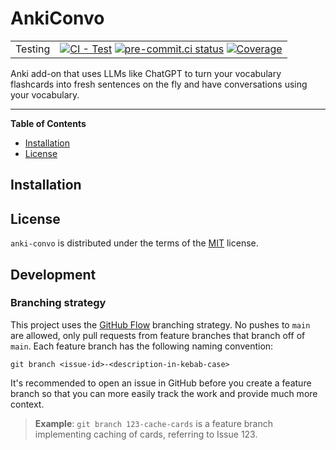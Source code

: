 # AnkiConvo
| | |
|--- | --- |
| Testing | [![CI - Test](https://github.com/mathijsvdv/anki-convo/actions/workflows/unit-tests.yml/badge.svg)](https://github.com/mathijsvdv/anki-convo/actions/workflows/unit-tests.yml) [![pre-commit.ci status](https://results.pre-commit.ci/badge/github/mathijsvdv/anki-convo/main.svg)](https://results.pre-commit.ci/latest/github/mathijsvdv/anki-convo/main) [![Coverage](https://codecov.io/gh/mathijsvdv/anki-convo/graph/badge.svg?token=PISQ2ZER6N)](https://codecov.io/gh/mathijsvdv/anki-convo) |



Anki add-on that uses LLMs like ChatGPT to turn your vocabulary flashcards into fresh sentences on the fly and have conversations using your vocabulary.

-----

**Table of Contents**

- [Installation](#installation)
- [License](#license)

## Installation


## License
`anki-convo` is distributed under the terms of the [MIT](https://spdx.org/licenses/MIT.html) license.

## Development
### Branching strategy
This project uses the [GitHub Flow](https://githubflow.github.io/]) branching strategy. No pushes to `main` are allowed, only pull requests from feature branches that branch off of `main`. Each feature branch has the following naming convention:
```
git branch <issue-id>-<description-in-kebab-case>
```
It's recommended to open an issue in GitHub before you create a feature branch so that you can more easily track the work and provide much more context.

> **Example**: `git branch 123-cache-cards` is a feature branch implementing caching of cards, referring to Issue 123.
